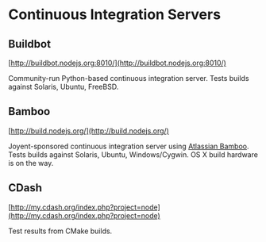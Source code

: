 # Continuous Integration Servers

## Buildbot

[http://buildbot.nodejs.org:8010/](http://buildbot.nodejs.org:8010/)

Community-run Python-based continuous integration server.  Tests builds against Solaris, Ubuntu, FreeBSD.

## Bamboo

[http://build.nodejs.org/](http://build.nodejs.org/)

Joyent-sponsored continuous integration server using [Atlassian Bamboo](http://www.atlassian.com/software/bamboo/).  Tests builds against Solaris, Ubuntu, Windows/Cygwin.  OS X build hardware is on the way.

## CDash

[http://my.cdash.org/index.php?project=node](http://my.cdash.org/index.php?project=node)

Test results from CMake builds.

